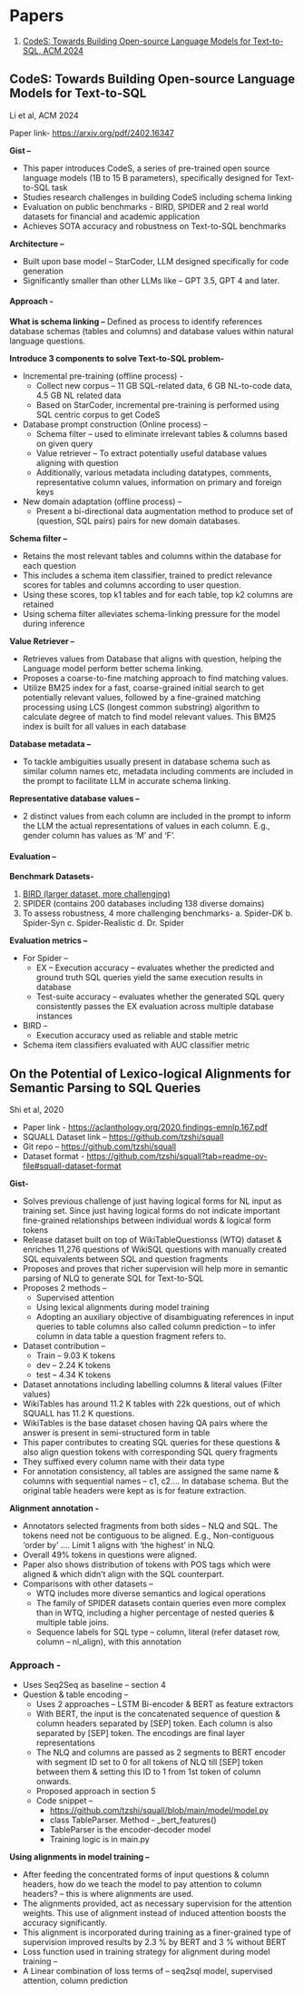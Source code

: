 # Papers
1. [CodeS: Towards Building Open-source Language Models for Text-to-SQL, ACM 2024](#codes-towards-building-open-source-language-models-for-text-to-sql)

## CodeS: Towards Building Open-source Language Models for Text-to-SQL
Li et al, ACM 2024

Paper link- https://arxiv.org/pdf/2402.16347

**Gist –**
* This paper introduces CodeS, a series of pre-trained open source language models (1B to 15 B parameters), specifically designed for Text-to-SQL task
* Studies research challenges in building CodeS including schema linking
* Evaluation on public benchmarks - BIRD, SPIDER and 2 real world datasets for financial and academic application
* Achieves SOTA accuracy and robustness on Text-to-SQL benchmarks

**Architecture –** 
* Built upon base model – StarCoder,  LLM designed specifically for code generation
* Significantly smaller than other LLMs like – GPT 3.5, GPT 4 and later.

#### Approach -
**What is schema linking –**
Defined as process to identify references database schemas (tables and columns) and database values within natural language questions.

**Introduce 3 components to solve Text-to-SQL problem-**
* Incremental pre-training (offline process) -
    *   Collect new corpus – 11 GB SQL-related data, 6 GB NL-to-code data, 4.5 GB NL related data
    *   Based on StarCoder, incremental pre-training is performed using SQL centric corpus to get CodeS
* Database prompt construction (Online process) –
    *   Schema filter – used to eliminate irrelevant tables & columns based on given query
    *   Value retriever – To extract potentially useful database values aligning with question
    *   Additionally, various metadata including datatypes, comments, representative column values, information on primary and foreign keys
* New domain adaptation (offline process) –
    *  Present a bi-directional data augmentation method to produce set of (question, SQL pairs) pairs for new domain databases.

**Schema filter –**
* Retains the most relevant tables and columns within the database for each question
* This includes a schema item classifier, trained to predict relevance scores for tables and columns according to user question.
* Using these scores, top k1 tables and for each table, top k2 columns are retained
* Using schema filter alleviates schema-linking pressure for the model during inference

**Value Retriever –**
* Retrieves values from Database that aligns with question, helping the Language model perform better schema linking.
* Proposes a coarse-to-fine matching approach to find matching values.
* Utilize BM25 index for a fast, coarse-grained initial search to get potentially relevant values, followed by a fine-grained matching processing using LCS (longest common substring) algorithm to calculate degree of match to find model relevant values. This BM25 index is built for all values in each database

**Database metadata –**
* To tackle ambiguities usually present in database schema such as similar column names etc, metadata including comments are included in the prompt to facilitate LLM in accurate schema linking.

**Representative database values –**
* 2 distinct values from each column are included in the prompt to inform the LLM the actual representations of values in each column. E.g., gender column has values as ‘M’  and ‘F’.

#### Evaluation –
**Benchmark Datasets-**
1.	[BIRD (larger dataset, more challenging)](https://proceedings.neurips.cc/paper_files/paper/2023/file/83fc8fab1710363050bbd1d4b8cc0021-Paper-Datasets_and_Benchmarks.pdf)
2.	SPIDER (contains 200 databases including 138 diverse domains)
3.	To assess robustness, 4 more challenging benchmarks-
a.	Spider-DK
b.	Spider-Syn
c.	Spider-Realistic
d.	Dr. Spider

**Evaluation metrics –**
* For Spider –
  * EX – Execution accuracy – evaluates whether the predicted and ground truth SQL queries yield the same execution results in database
  * Test-suite accuracy – evaluates whether the generated SQL query consistently passes the EX evaluation across multiple database instances
* BIRD –
  * Execution accuracy used as reliable and stable metric
* Schema item classifiers evaluated with AUC classifier metric

## On the Potential of Lexico-logical Alignments for Semantic Parsing to SQL Queries
Shi et al, 2020

* Paper link - https://aclanthology.org/2020.findings-emnlp.167.pdf
* SQUALL Dataset link – https://github.com/tzshi/squall
* Git repo – https://github.com/tzshi/squall
* Dataset format - https://github.com/tzshi/squall?tab=readme-ov-file#squall-dataset-format 

**Gist-**
* Solves previous challenge of just having logical forms for NL input as training set. Since just having logical forms do not indicate important fine-grained relationships between individual words & logical form tokens
* Release dataset built on top of WikiTableQuestionss (WTQ) dataset & enriches 11,276 questions of WikiSQL questions with manually created SQL equivalents between SQL and question fragments
* Proposes and proves that richer supervision will help more in semantic parsing of NLQ to generate SQL for Text-to-SQL
* Proposes 2 methods –
  * Supervised attention
  * Using lexical alignments during model training
  * Adopting an auxiliary objective of disambiguating references in input queries to table columns also called column prediction – to infer column in data table a question fragment refers to.
* Dataset contribution –
   *  Train – 9.03 K tokens
   *  dev – 2.24 K tokens
   *  test – 4.34 K tokens
* Dataset annotations including labelling columns & literal values (Filter values)
* WikiTables has around 11.2 K tables with 22k questions, out of which SQUALL has 11.2 K questions.
* WikiTables is the base dataset chosen having QA pairs where the answer is present in semi-structured form in table
* This paper contributes to creating SQL queries for these questions & also align question tokens with corresponding SQL query fragments
* They suffixed every column name with their data type
* For annotation consistency, all tables are assigned the same name & columns with sequential names – c1, c2…. In database schema. But the original table headers were kept as is for feature extraction. 

**Alignment annotation -**
* Annotators selected fragments from both sides – NLQ and SQL. The tokens need not be contiguous to be aligned. E.g., Non-contiguous ‘order by’ …. Limit 1 aligns with ‘the highest’ in NLQ.
* Overall 49% tokens in questions were aligned.
* Paper also shows distribution of tokens with POS tags which were aligned & which didn’t align with the SQL counterpart.
* Comparisons with other datasets –
  * WTQ includes more diverse semantics and logical operations
  * The family of SPIDER datasets contain queries even more complex than in WTQ, including a higher percentage of nested queries & multiple table joins.
  * Sequence labels for SQL type – column, literal (refer dataset row, column – nl_align), with this annotation

### Approach -
* Uses Seq2Seq as baseline – section 4
* Question & table encoding –
   * Uses 2 approaches – LSTM Bi-encoder & BERT as feature extractors
   * With BERT, the input is the concatenated sequence of question & column headers separated by [SEP] token. Each column is also separated by [SEP] token. The encodings are final layer representations
   * The NLQ and columns are passed as 2 segments to BERT encoder with segment ID set to 0 for all tokens of NLQ till [SEP] token between them & setting this ID to 1 from 1st token of column onwards.
   * Proposed approach in section 5
   * Code snippet –
      *  https://github.com/tzshi/squall/blob/main/model/model.py
      *  class TableParser. Method - _bert_features()
      *  TableParser is the encoder-decoder model
      *  Training logic is in main.py

**Using alignments in model training –**
* After feeding the concentrated forms of input questions & column headers, how do we teach the model to pay attention to column headers? – this is where alignments are used.
* The alignments provided, act as necessary supervision for the attention weights. This use of alignment instead of induced attention boosts the accuracy significantly.
* This alignment is incorporated during training as a finer-grained type of supervision improved results by 2.3 % by BERT and 3 % without BERT
* Loss function used in training strategy for alignment during model training –
* A Linear combination of loss terms of – seq2sql model, supervised attention, column prediction





